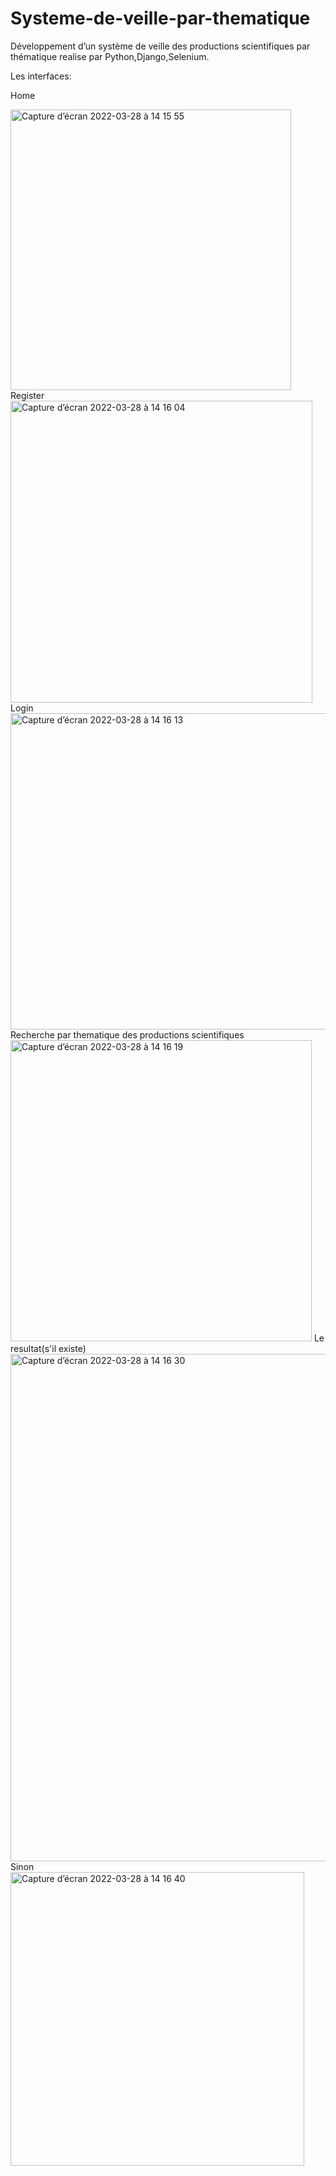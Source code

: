 # Systeme-de-veille-par-thematique
Développement d’un système de veille des productions scientifiques par thématique realise par Python,Django,Selenium.



Les interfaces:


Home


<img width="449" alt="Capture d’écran 2022-03-28 à 14 15 55" src="https://user-images.githubusercontent.com/76754456/160418069-37d459f1-b628-4e82-8b03-87c96c8f0204.png">
Register
<img width="483" alt="Capture d’écran 2022-03-28 à 14 16 04" src="https://user-images.githubusercontent.com/76754456/160418133-27c819fc-d41a-4bcd-b0a1-de8b614ce116.png">
Login
<img width="506" alt="Capture d’écran 2022-03-28 à 14 16 13" src="https://user-images.githubusercontent.com/76754456/160418155-77df59f9-fb3a-4e62-995f-5330059f5f02.png">
Recherche par thematique des productions scientifiques
<img width="482" alt="Capture d’écran 2022-03-28 à 14 16 19" src="https://user-images.githubusercontent.com/76754456/160418163-79a7bb48-2e21-4ce8-bf57-f6cb6d5a6ace.png">
Le resultat(s'il existe)
<img width="812" alt="Capture d’écran 2022-03-28 à 14 16 30" src="https://user-images.githubusercontent.com/76754456/160418168-9ac4676d-a341-43b1-a7f1-89dea66de997.png">
Sinon
<img width="470" alt="Capture d’écran 2022-03-28 à 14 16 40" src="https://user-images.githubusercontent.com/76754456/160418643-d803246e-eec7-44b7-b129-e61125d94131.png">
